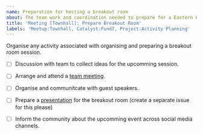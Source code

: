 ```yaml
---
name: Preparation for hosting a breakout room
about: The team work and coordination needed to prepare for a Eastern Hemisphere Townhall Breakout Room. 
title: 'Meeting [Townhall]: Prepare Breakout Room'
labels: 'Meetup:Townhall, Catalyst:Fund7, Project:Activity Planning'
---
```


Organise any activity associated with organising and preparing a breakout room session.

- [ ] Discussion with team to collect ideas for the upcomming session.
- [ ] Arrange and attend a [team meeting]().
- [ ] Organise and communitcate with guest speakers.
- [ ] Prepare a [presentation]() for the breakout room (create a separate issue for this please)
- [ ] Inform the community about the upcomming event across social media channels.
  